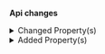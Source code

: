 **Api changes**

<details>
<summary>Changed Property(s)</summary>

- :warning: changed property `actions` of type `MyBusinessUnitUpdate` from type `BusinessUnitUpdateAction[]` to `MyBusinessUnitUpdateAction[]`
</details>


<details>
<summary>Added Property(s)</summary>

- added property `published` to type `ShoppingListLineItem`
</details>

